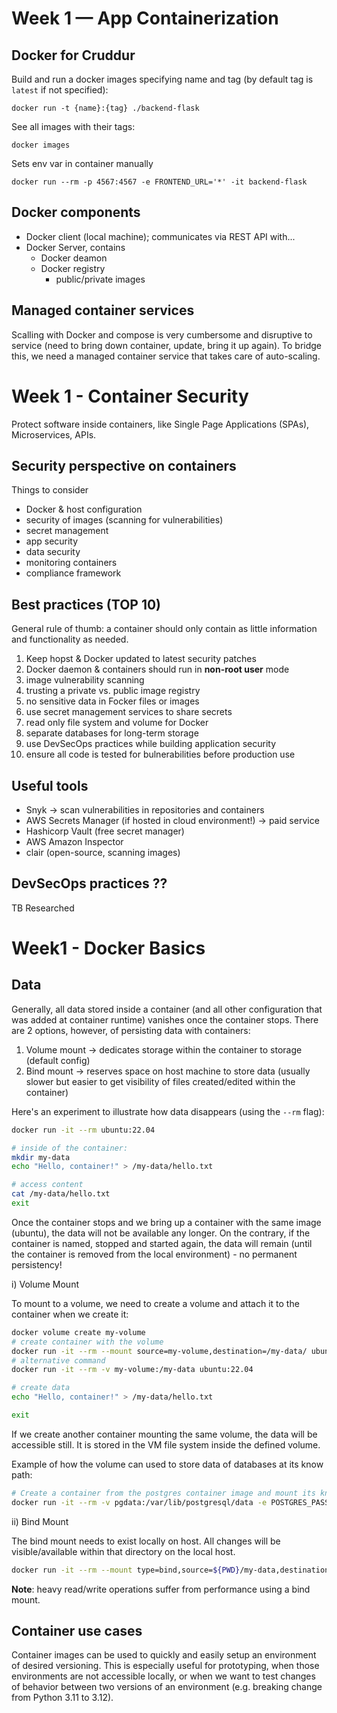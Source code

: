 # Week 1 — App Containerization
## Docker for Cruddur

Build and run a docker images specifying name and tag (by default tag is `latest` if not specified):
```
docker run -t {name}:{tag} ./backend-flask
```

See all images with their tags:
```
docker images
```

Sets env var in container manually
```
docker run --rm -p 4567:4567 -e FRONTEND_URL='*' -it backend-flask
```

## Docker components
- Docker client (local machine); communicates via REST API with...
- Docker Server, contains
    - Docker deamon
    - Docker registry
        - public/private images

## Managed container services
Scalling with Docker and compose is very cumbersome and disruptive to service (need to bring down container, update, bring it up again). To bridge this, we need a managed container service that takes care of auto-scaling.


# Week 1 - Container Security
Protect software inside containers, like Single Page Applications (SPAs), Microservices, APIs.

## Security perspective on containers
Things to consider
- Docker & host configuration
- security of images (scanning for vulnerabilities)
- secret management
- app security
- data security
- monitoring containers
- compliance framework

## Best practices (TOP 10)
General rule of thumb: a container should only contain as little information and functionality as needed.

1. Keep hopst & Docker updated to latest security patches
2. Docker daemon & containers should run in **non-root user** mode
3. image vulnerability scanning
4. trusting a private vs. public image registry
5. no sensitive data in Focker files or images
6. use secret management services to share secrets
7. read only file system and volume for Docker
8. separate databases for long-term storage
9. use DevSecOps practices while building application security
10. ensure all code is tested for bulnerabilities before production use

## Useful tools
- Snyk -> scan vulnerabilities in repositories and containers
- AWS Secrets Manager (if hosted in cloud environment!) -> paid service
- Hashicorp Vault (free secret manager)
- AWS Amazon Inspector
- clair (open-source, scanning images)

## DevSecOps practices ??
TB Researched

# Week1 - Docker Basics

## Data
Generally, all data stored inside a container (and all other configuration that was added at container runtime) vanishes once the container stops. There are 2 options, however, of persisting data with containers:
1. Volume mount -> dedicates storage within the container to storage (default config)
2. Bind mount -> reserves space on host machine to store data (usually slower but easier to get visibility of files created/edited within the container)

Here's an experiment to illustrate how data disappears (using the `--rm` flag):

```bash
docker run -it --rm ubuntu:22.04

# inside of the container:
mkdir my-data
echo "Hello, container!" > /my-data/hello.txt

# access content
cat /my-data/hello.txt
exit
```

Once the container stops and we bring up a container with the same image (ubuntu), the data will not be available any longer. On the contrary, if the container is named, stopped and started again, the data will remain (until the container is removed from the local environment) - no permanent persistency!

i) Volume Mount

To mount to a volume, we need to create a volume and attach it to the container when we create it:
```bash
docker volume create my-volume
# create container with the volume
docker run -it --rm --mount source=my-volume,destination=/my-data/ ubuntu:22.04
# alternative command
docker run -it --rm -v my-volume:/my-data ubuntu:22.04

# create data
echo "Hello, container!" > /my-data/hello.txt

exit
```
If we create another container mounting the same volume, the data will be accessible still. It is stored in the VM file system inside the defined volume.

Example of how the volume can used to store data of databases at its know path:

```bash
# Create a container from the postgres container image and mount its known storage path into a volume named pgdata
docker run -it --rm -v pgdata:/var/lib/postgresql/data -e POSTGRES_PASSWORD=foobarbaz postgres:15.1-alpine
```

ii) Bind Mount

The bind mount needs to exist locally on host. All changes will be visible/available within that directory on the local host.
```bash
docker run -it --rm --mount type=bind,source=${PWD}/my-data,destination=/my-data ubuntu:22.04
```

**Note**: heavy read/write operations suffer from performance using a bind mount.

## Container use cases
Container images can be used to quickly and easily setup an environment of desired versioning. This is especially useful for prototyping, when those environments are not accessible locally, or when we want to test changes of behavior between two versions of an environment (e.g. breaking change from Python 3.11 to 3.12).